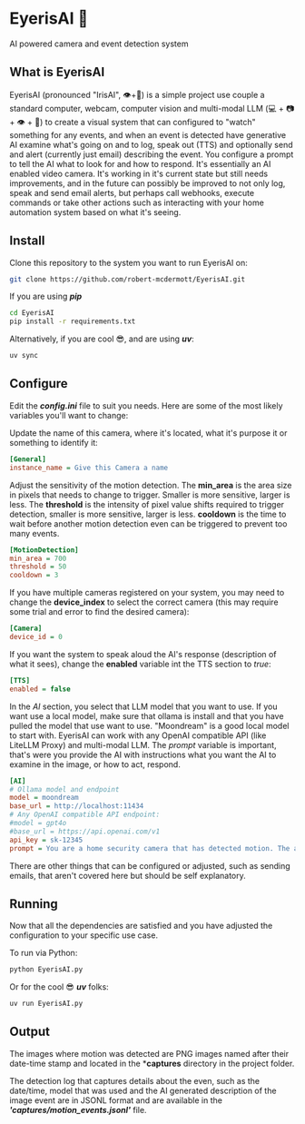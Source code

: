 # EyerisAI 🧿
AI powered camera and event detection system

## What is EyerisAI

EyerisAI (pronounced "IrisAI", 👁️+🤖) is a simple project use couple a standard computer, webcam, computer vision and multi-modal LLM (💻 + 📷 + 👁️ + 🤖) to create a visual system that can configured to "watch" something for any events, and when an event is detected have generative AI examine what's going on and to log, speak out (TTS) and optionally send and alert (currently just email) describing the event. You configure a prompt to tell the AI what to look for and how to respond. It's essentially an AI enabled video camera. It's working in it's current state but still needs improvements, and in the future can possibly be improved to not only log, speak and send email alerts, but perhaps call webhooks, execute commands or take other actions such as interacting with your home automation system based on what it's seeing.


## Install

Clone this repository to the system you want to run EyerisAI on:

```bash
git clone https://github.com/robert-mcdermott/EyerisAI.git
```

If you are using ***pip*** 

```bash
cd EyerisAI
pip install -r requirements.txt
```

Alternatively, if you are cool 😎, and are using ***uv***:

```bash
uv sync
```

## Configure

Edit the ***config.ini*** file to suit you needs. Here are some of the most likely variables you'll want to change:

Update the name of this camera, where it's located, what it's purpose it or something to identify it:

```ini
[General]
instance_name = Give this Camera a name 
```

Adjust the sensitivity of the motion detection. The **min_area** is the area size in pixels that needs to change to trigger. Smaller is more sensitive, larger is less. The **threshold** is the intensity of pixel value shifts required to trigger detection, smaller is more sensitive, larger is less. **cooldown** is the time to wait before another motion detection even can be triggered to prevent too many events.

```ini 
[MotionDetection]
min_area = 700
threshold = 50
cooldown = 3
```
If you have multiple cameras registered on your system, you may need to change the **device_index** to select the correct camera (this may require some trial and error to find the desired camera):

```ini
[Camera]
device_id = 0
```

If you want the system to speak aloud the AI's response (description of what it sees), change the **enabled** variable int the TTS section to *true*:

```ini
[TTS]
enabled = false
```

In the *AI* section, you select that LLM model that you want to use. If you want use a local model, make sure that ollama is install and that you have pulled the model that use want to use. "Moondream" is a good local model to start with. EyerisAI can work with any OpenAI compatible API (like LiteLLM Proxy) and multi-modal LLM. The *prompt* variable is important, that's were you provide the AI with instructions what you want the AI to examine in the image, or how to act, respond. 

```ini
[AI]
# Ollama model and endpoint
model = moondream
base_url = http://localhost:11434
# Any OpenAI compatible API endpoint:
#model = gpt4o
#base_url = https://api.openai.com/v1
api_key = sk-12345
prompt = You are a home security camera that has detected motion. The areas where motion was detected are indicated with magenta contours. Examine the image and report what activity you see, especially any humans visible.
```

There are other things that can be configured or adjusted, such as sending emails, that aren't covered here but should be self explanatory.

## Running 

Now that all the dependencies are satisfied and you have adjusted the configuration to your specific use case.

To run via Python:

```bash
python EyerisAI.py
```

Or for the cool 😎 ***uv*** folks:

```bash
uv run EyerisAI.py
```

## Output

The images where motion was detected are PNG images named after their date-time stamp and located in the ***captures** directory in the project folder.

The detection log that captures details about the even, such as the date/time, model that was used and the AI generated description of the image event are in JSONL format and are available in the ***'captures/motion_events.jsonl'*** file.


